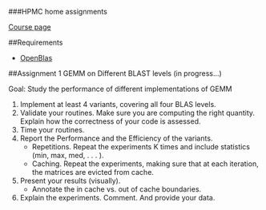 ###HPMC home assignments

[Course page](http://hpac.rwth-aachen.de/teaching/hpmc-16/)

##Requirements

* [OpenBlas](https://github.com/xianyi/OpenBLAS)

##Assignment 1 GEMM on Different BLAST levels (in progress...)

Goal: Study the performance of different implementations of GEMM

1. Implement at least 4 variants, covering all four BLAS levels.
2. Validate your routines. Make sure you are computing the right quantity.
Explain how the correctness of your code is assessed.
3. Time your routines.
4. Report the Performance and the Efficiency of the variants.
    * Repetitions. Repeat the experiments K times and include statistics (min, max, med, . . . ).
    * Caching. Repeat the experiments, making sure that at each iteration, the matrices are evicted from cache.
5. Present your results (visually).
    * Annotate the in cache vs. out of cache boundaries.
6. Explain the experiments. Comment. And provide your data.
